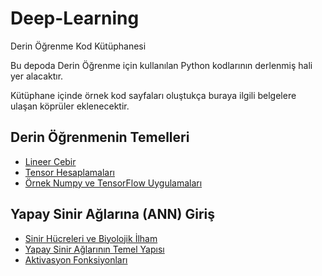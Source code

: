 # Deep-Learning

Derin Öğrenme Kod Kütüphanesi

Bu depoda Derin Öğrenme için kullanılan Python kodlarının derlenmiş hali yer alacaktır.

Kütüphane içinde örnek kod sayfaları oluştukça buraya ilgili belgelere ulaşan köprüler eklenecektir.

## Derin Öğrenmenin Temelleri
- [Lineer Cebir](01-Fundamentals/01-Linear-Algebra-Basics.md)
- [Tensor Hesaplamaları](01-Fundamentals/02-Tensor-Computations.md)
- [Örnek Numpy ve TensorFlow Uygulamaları](01-Fundamentals/03-NumPy-TensorFlow.ipynb)

## Yapay Sinir Ağlarına (ANN) Giriş
- [Sinir Hücreleri ve Biyolojik İlham](02-Artificial-Neural-Networks/01-Biological-Neurons.md)
- [Yapay Sinir Ağlarının Temel Yapısı](02-Artificial-Neural-Networks/02-ANN.md)
- [Aktivasyon Fonksiyonları](02-Artificial-Neural-Networks/03-Activation-Functions.md)
